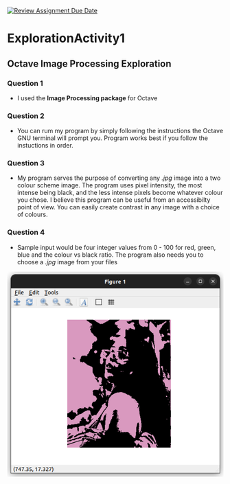 [![Review Assignment Due Date](https://classroom.github.com/assets/deadline-readme-button-24ddc0f5d75046c5622901739e7c5dd533143b0c8e959d652212380cedb1ea36.svg)](https://classroom.github.com/a/oB7VDeFN)
# ExplorationActivity1

## Octave Image Processing Exploration

### Question 1
- I used the **Image Processing package** for Octave

### Question 2
- You can rum my program by simply following the instructions the Octave GNU terminal will prompt you. Program works best if you follow the instuctions in order.

### Question 3
- My program serves the purpose of converting any *.jpg* image into a two colour scheme image. The program uses pixel intensity, the most intense being black, and the less intense pixels become whatever colour you chose. I believe this program can be useful from an accessibilty point of view. You can easily create contrast in any image with a choice of colours.

### Question 4
- Sample input would be four integer values from 0 - 100 for red, green, blue and the colour vs black ratio. The program also needs you to choose a *.jpg* image from your files

![Here is some sampe output:](SampleOutput.png "Sample Output")
